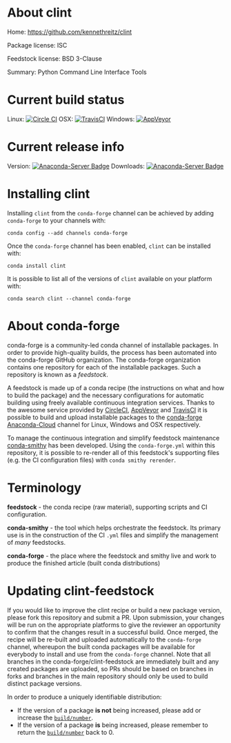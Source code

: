 About clint
===========

Home: https://github.com/kennethreitz/clint

Package license: ISC

Feedstock license: BSD 3-Clause

Summary: Python Command Line Interface Tools



Current build status
====================

Linux: [![Circle CI](https://circleci.com/gh/conda-forge/clint-feedstock.svg?style=shield)](https://circleci.com/gh/conda-forge/clint-feedstock)
OSX: [![TravisCI](https://travis-ci.org/conda-forge/clint-feedstock.svg?branch=master)](https://travis-ci.org/conda-forge/clint-feedstock)
Windows: [![AppVeyor](https://ci.appveyor.com/api/projects/status/github/conda-forge/clint-feedstock?svg=True)](https://ci.appveyor.com/project/conda-forge/clint-feedstock/branch/master)

Current release info
====================
Version: [![Anaconda-Server Badge](https://anaconda.org/conda-forge/clint/badges/version.svg)](https://anaconda.org/conda-forge/clint)
Downloads: [![Anaconda-Server Badge](https://anaconda.org/conda-forge/clint/badges/downloads.svg)](https://anaconda.org/conda-forge/clint)

Installing clint
================

Installing `clint` from the `conda-forge` channel can be achieved by adding `conda-forge` to your channels with:

```
conda config --add channels conda-forge
```

Once the `conda-forge` channel has been enabled, `clint` can be installed with:

```
conda install clint
```

It is possible to list all of the versions of `clint` available on your platform with:

```
conda search clint --channel conda-forge
```


About conda-forge
=================

conda-forge is a community-led conda channel of installable packages.
In order to provide high-quality builds, the process has been automated into the
conda-forge GitHub organization. The conda-forge organization contains one repository
for each of the installable packages. Such a repository is known as a *feedstock*.

A feedstock is made up of a conda recipe (the instructions on what and how to build
the package) and the necessary configurations for automatic building using freely
available continuous integration services. Thanks to the awesome service provided by
[CircleCI](https://circleci.com/), [AppVeyor](http://www.appveyor.com/)
and [TravisCI](https://travis-ci.org/) it is possible to build and upload installable
packages to the [conda-forge](https://anaconda.org/conda-forge)
[Anaconda-Cloud](http://docs.anaconda.org/) channel for Linux, Windows and OSX respectively.

To manage the continuous integration and simplify feedstock maintenance
[conda-smithy](http://github.com/conda-forge/conda-smithy) has been developed.
Using the ``conda-forge.yml`` within this repository, it is possible to re-render all of
this feedstock's supporting files (e.g. the CI configuration files) with ``conda smithy rerender``.


Terminology
===========

**feedstock** - the conda recipe (raw material), supporting scripts and CI configuration.

**conda-smithy** - the tool which helps orchestrate the feedstock.
                   Its primary use is in the construction of the CI ``.yml`` files
                   and simplify the management of *many* feedstocks.

**conda-forge** - the place where the feedstock and smithy live and work to
                  produce the finished article (built conda distributions)


Updating clint-feedstock
========================

If you would like to improve the clint recipe or build a new
package version, please fork this repository and submit a PR. Upon submission,
your changes will be run on the appropriate platforms to give the reviewer an
opportunity to confirm that the changes result in a successful build. Once
merged, the recipe will be re-built and uploaded automatically to the
`conda-forge` channel, whereupon the built conda packages will be available for
everybody to install and use from the `conda-forge` channel.
Note that all branches in the conda-forge/clint-feedstock are
immediately built and any created packages are uploaded, so PRs should be based
on branches in forks and branches in the main repository should only be used to
build distinct package versions.

In order to produce a uniquely identifiable distribution:
 * If the version of a package **is not** being increased, please add or increase
   the [``build/number``](http://conda.pydata.org/docs/building/meta-yaml.html#build-number-and-string).
 * If the version of a package **is** being increased, please remember to return
   the [``build/number``](http://conda.pydata.org/docs/building/meta-yaml.html#build-number-and-string)
   back to 0.
